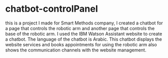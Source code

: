# chatbot-controlPanel
this is a project I made for Smart Methods company, I created a chatbot for a page that controls the robotic arm and another page that controls the base of the robotic arm.
I used the IBM Watson Assistant website to create a chatbot.
The language of the chatbot is Arabic. This chatbot displays the website services and books appointments for using the robotic arm also shows the communication channels with the website management.
